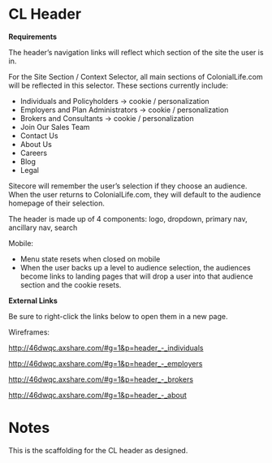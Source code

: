 # **CL Header**

**Requirements**

The header’s navigation links will reflect which section of the site the user is in. 

For the Site Section / Context Selector, all main sections of ColonialLife.com will be reflected in this selector. These sections currently include:
* Individuals and Policyholders → cookie / personalization
* Employers and Plan Administrators → cookie / personalization
* Brokers and Consultants → cookie / personalization
* Join Our Sales Team
* Contact Us
* About Us
* Careers
* Blog
* Legal
    
Sitecore will remember the user’s selection if they choose an audience. When the user returns to ColonialLife.com, they will default to the audience homepage of their selection.

The header is made up of 4 components: logo, dropdown, primary nav, ancillary nav, search

Mobile:

* Menu state resets when closed on mobile
* When the user backs up a level to audience selection, the audiences become links to landing pages that will drop a user into that audience section and the cookie resets.

**External Links**

Be sure to right-click the links below to open them in a new page.

Wireframes:

http://46dwqc.axshare.com/#g=1&p=header_-_individuals

http://46dwqc.axshare.com/#g=1&p=header_-_employers

http://46dwqc.axshare.com/#g=1&p=header_-_brokers

http://46dwqc.axshare.com/#g=1&p=header_-_about


# **Notes**

This is the scaffolding for the CL header as designed.
